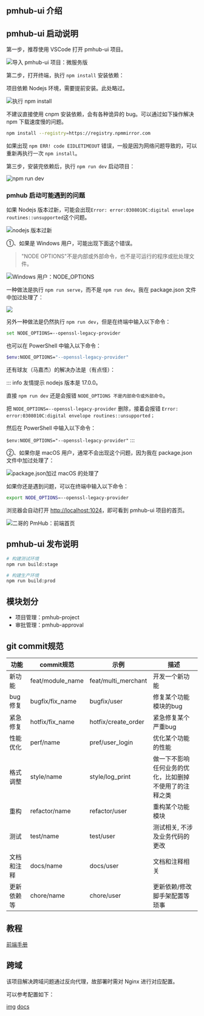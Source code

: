 ## pmhub-ui 介绍

## pmhub-ui 启动说明

第一步，推荐使用 VSCode 打开 pmhub-ui 项目。

![导入 pmhub-ui 项目：微服务版](https://cdn.tobebetterjavaer.com/stutymore/README-20240329133716.png)

第二步，打开终端，执行 `npm install` 安装依赖：

项目依赖 Nodejs 环境，需要提前安装。此处略过。

![执行 npm install](https://cdn.tobebetterjavaer.com/stutymore/README-20240324122950.png)

不建议直接使用 cnpm 安装依赖，会有各种诡异的 bug。可以通过如下操作解决 npm 下载速度慢的问题。

```bash
npm install --registry=https://registry.npmmirror.com
```

如果出现 `npm ERR! code EIDLETIMEOUT` 错误，一般是因为网络问题导致的，可以重新再执行一次 `npm install`。

第三步，安装完依赖后，执行 `npm run dev` 启动项目：

![npm run dev](https://cdn.tobebetterjavaer.com/stutymore/README-20240324123905.png)

### pmhub 启动可能遇到的问题

如果 Nodejs 版本过新，可能会出现`Error: error:0308010C:digital envelope routines::unsupported`这个问题。

![nodejs 版本过新](https://cdn.tobebetterjavaer.com/stutymore/README-20240324123352.png)

①、如果是 Windows 用户，可能出现下面这个错误。

>"NODE OPTIONS"不是内部或外部命令，也不是可运行的程序或批处理文件。

![Windows 用户：NODE_OPTIONS](https://cdn.tobebetterjavaer.com/stutymore/README-20240830181030.png)

一种做法是执行 `npm run serve`，而不是 `npm run dev`。我在 package.json 文件中加过处理了：

![](https://cdn.tobebetterjavaer.com/stutymore/README-20240830181331.png)

另外一种做法是仍然执行 `npm run dev`，但是在终端中输入以下命令：

```bash
set NODE_OPTIONS=--openssl-legacy-provider
```

也可以在 PowerShell 中输入以下命令：

```bash
$env:NODE_OPTIONS="--openssl-legacy-provider"
```

还有球友（马嘉杰）的解决办法是（有点怪）：

::: info 友情提示
nodejs 版本是 17.0.0。

直接 `npm run dev` 还是会报错 `NODE_OPTIONS 不是内部命令或外部命令`。

把 `NODE_OPTIONS=--openssl-legacy-provider` 删除，接着会报错 `Error: error:0308010C:digital envelope routines::unsupported；`

然后在 PowerShell 中输入以下命令：

`$env:NODE_OPTIONS="--openssl-legacy-provider"`
:::

②、如果你是 macOS 用户，通常不会出现这个问题，因为我在 package.json 文件中加过处理了：

![package.json加过 macOS 的处理了](https://cdn.tobebetterjavaer.com/stutymore/README-20240830180848.png)

如果你还是遇到问题，可以在终端中输入以下命令：

```bash
export NODE_OPTIONS=--openssl-legacy-provider
```

浏览器会自动打开 [http://localhost:1024](http://localhost:1024)，即可看到 pmhub-ui 项目的首页。

![二哥的 PmHub：前端首页](https://cdn.tobebetterjavaer.com/stutymore/README-20240830180441.png)

## pmhub-ui 发布说明

```bash
# 构建测试环境
npm run build:stage

# 构建生产环境
npm run build:prod
```

## 模块划分

- 项目管理：pmhub-project
- 审批管理：pmhub-approval

## git commit规范

| 功能    | commit规范         | 示例                  | 描述                          |
|-------|------------------|---------------------|-----------------------------|
| 新功能   | feat/module_name | feat/multi_merchant | 开发一个新功能                     |
| bug修复 | bugfix/fix_name  | bugfix/user         | 修复某个功能模块的bug                |
| 紧急修复  | hotfix/fix_name  | hotfix/create_order | 紧急修复某个严重bug                 |
| 性能优化  | perf/name        | pref/user_login     | 优化某个功能的性能                   |
| 格式调整  | style/name       | style/log_print     | 做一下不影响任何业务的优化，比如删掉不使用了的注释之类 |
| 重构    | refactor/name    | refactor/user       | 重构某个功能模块                    |   
| 测试    | test/name        | test/user           | 测试相关, 不涉及业务代码的更改            |   
| 文档和注释 | docs/name        | docs/user           | 文档和注释相关                     |   
| 更新依赖等 | chore/name       | chore/user          | 更新依赖/修改脚手架配置等琐事             |   


## 教程

[前端手册](http://doc.ruoyi.vip/ruoyi-vue/document/qdsc.html#%E5%89%8D%E7%AB%AF%E6%89%8B%E5%86%8C)

## 跨域

该项目解决跨域问题通过反向代理，故部署时需对 Nginx 进行对应配置。

可以参考配置如下：

[img](https://p9-juejin.byteimg.com/tos-cn-i-k3u1fbpfcp/ee708e10a7204848803282dc2dfc7a4e~tplv-k3u1fbpfcp-zoom-in-crop-mark:4536:0:0:0.image)
[docs](http://doc.ruoyi.vip/ruoyi-vue/document/hjbs.html#nginx%E9%85%8D%E7%BD%AE)
